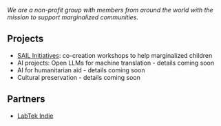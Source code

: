 *We are a non-profit group with members from around the world with the mission to support marginalized communities.*

## Projects

- [SAIL Initiatives](https://www.instagram.com/sail.initiatives/): co-creation workshops to help marginalized children
- AI projects: Open LLMs for machine translation - details coming soon 
- AI for humanitarian aid - details coming soon 
- Cultural preservation - details coming soon

## Partners

- [LabTek Indie](https://www.instagram.com/labtekindie/)
